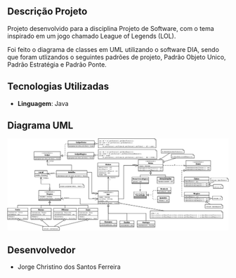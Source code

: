 ## Descrição Projeto
Projeto desenvolvido para a disciplina Projeto de Software, com o tema inspirado em um jogo chamado League of Legends (LOL).

Foi feito o diagrama de classes em UML utilizando o software DIA, sendo que foram utlizandos o seguintes padrões de projeto, Padrão Objeto Unico, Padrão Estratégia e Padrão Ponte.

## Tecnologias Utilizadas

- **Linguagem**: Java

## Diagrama UML
![diagrama](https://github.com/jorgechristino/ProjetoLOL/blob/main/lol.png)

## Desenvolvedor
- Jorge Christino dos Santos Ferreira
